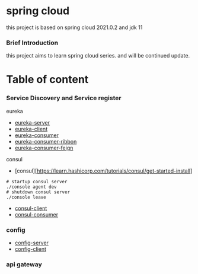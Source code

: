 # spring cloud 

this project is based on spring cloud 2021.0.2 and jdk 11

### Brief Introduction

this project aims to learn spring cloud series. and will be continued update.

# Table of content

### Service Discovery and Service register

eureka

- [eureka-server](eureka-server/HELP.md)
- [eureka-client](eureka-client/HELP.md)
- [eureka-consumer](eureka-consumer/HELP.md)
- [eureka-consumer-ribbon](eureka-consumer-ribbon/HELP.md)
- [eureka-consumer-feign](eureka-consumer-feign/HELP.md)

consul

- [consul][https://learn.hashicorp.com/tutorials/consul/get-started-install]

```shell
# startup consul server
./console agent dev
# shutdown consul server
./console leave

```

- [consul-client](consul-client/HELP.md)
- [consul-consumer](consul-consumer/HELP.md)



### config 

- [config-server](config-server/HELP.md)
- [config-client](config-client/HELP.md)


### api gateway
